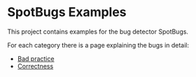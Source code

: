# SpotBugs Examples

This project contains examples for the bug detector SpotBugs.

For each category there is a page explaining the bugs in detail:

* [Bad practice](./bad-practice.html)
* [Correctness](./correctness.html)
